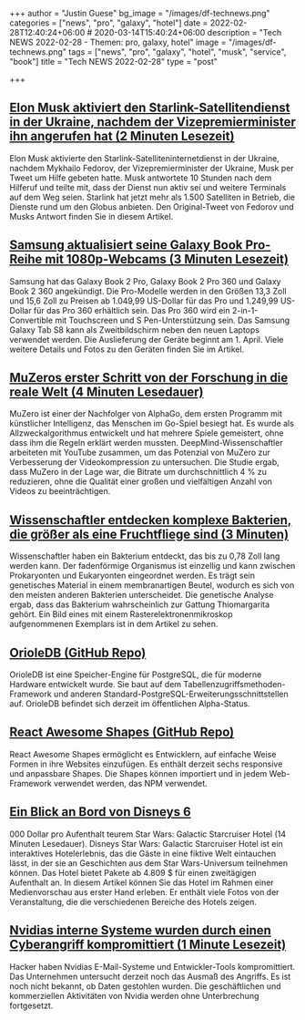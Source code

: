 +++
author = "Justin Guese"
bg_image = "/images/df-technews.png"
categories = ["news", "pro", "galaxy", "hotel"]
date = 2022-02-28T12:40:24+06:00 # 2020-03-14T15:40:24+06:00
description = "Tech NEWS 2022-02-28 - Themen: pro, galaxy, hotel"
image = "/images/df-technews.png"
tags = ["news", "pro", "galaxy", "hotel", "musk", "service", "book"]
title = "Tech NEWS 2022-02-28"
type = "post"

+++

## [Elon Musk aktiviert den Starlink-Satellitendienst in der Ukraine, nachdem der Vizepremierminister ihn angerufen hat (2 Minuten Lesezeit)](https://interestingengineering.com/elon-musk-starlink-satellite-ukraine)

 Elon Musk aktivierte den Starlink-Satelliteninternetdienst in der Ukraine, nachdem Mykhailo Fedorov, der Vizepremierminister der Ukraine, Musk per Tweet um Hilfe gebeten hatte. Musk antwortete 10 Stunden nach dem Hilferuf und teilte mit, dass der Dienst nun aktiv sei und weitere Terminals auf dem Weg seien. Starlink hat jetzt mehr als 1.500 Satelliten in Betrieb, die Dienste rund um den Globus anbieten. Den Original-Tweet von Fedorov und Musks Antwort finden Sie in diesem Artikel.

## [Samsung aktualisiert seine Galaxy Book Pro-Reihe mit 1080p-Webcams (3 Minuten Lesezeit)](https://www.theverge.com/2022/2/27/22950976/samsung-galaxy-book2-pro-360-price-features-ports-specs-intel-evo)

 Samsung hat das Galaxy Book 2 Pro, Galaxy Book 2 Pro 360 und Galaxy Book 2 360 angekündigt. Die Pro-Modelle werden in den Größen 13,3 Zoll und 15,6 Zoll zu Preisen ab 1.049,99 US-Dollar für das Pro und 1.249,99 US-Dollar für das Pro 360 erhältlich sein. Das Pro 360 wird ein 2-in-1-Convertible mit Touchscreen und S Pen-Unterstützung sein. Das Samsung Galaxy Tab S8 kann als Zweitbildschirm neben den neuen Laptops verwendet werden. Die Auslieferung der Geräte beginnt am 1. April. Viele weitere Details und Fotos zu den Geräten finden Sie im Artikel.

## [MuZeros erster Schritt von der Forschung in die reale Welt (4 Minuten Lesedauer)](https://deepmind.com/blog/article/MuZeros-first-step-from-research-into-the-real-world)

 MuZero ist einer der Nachfolger von AlphaGo, dem ersten Programm mit künstlicher Intelligenz, das Menschen im Go-Spiel besiegt hat. Es wurde als Allzweckalgorithmus entwickelt und hat mehrere Spiele gemeistert, ohne dass ihm die Regeln erklärt werden mussten. DeepMind-Wissenschaftler arbeiteten mit YouTube zusammen, um das Potenzial von MuZero zur Verbesserung der Videokompression zu untersuchen. Die Studie ergab, dass MuZero in der Lage war, die Bitrate um durchschnittlich 4 % zu reduzieren, ohne die Qualität einer großen und vielfältigen Anzahl von Videos zu beeinträchtigen.

## [Wissenschaftler entdecken komplexe Bakterien, die größer als eine Fruchtfliege sind (3 Minuten)](https://interestingengineering.com/complex-bacteria-bigger-than-fruit-fly)

 Wissenschaftler haben ein Bakterium entdeckt, das bis zu 0,78 Zoll lang werden kann. Der fadenförmige Organismus ist einzellig und kann zwischen Prokaryonten und Eukaryonten eingeordnet werden. Es trägt sein genetisches Material in einem membranartigen Beutel, wodurch es sich von den meisten anderen Bakterien unterscheidet. Die genetische Analyse ergab, dass das Bakterium wahrscheinlich zur Gattung Thiomargarita gehört. Ein Bild eines mit einem Rasterelektronenmikroskop aufgenommenen Exemplars ist in dem Artikel zu sehen.

## [OrioleDB (GitHub Repo)](https://github.com/orioledb/orioledb)

 OrioleDB ist eine Speicher-Engine für PostgreSQL, die für moderne Hardware entwickelt wurde. Sie baut auf dem Tabellenzugriffsmethoden-Framework und anderen Standard-PostgreSQL-Erweiterungsschnittstellen auf. OrioleDB befindet sich derzeit im öffentlichen Alpha-Status.

## [React Awesome Shapes (GitHub Repo)](https://github.com/ashutosh1919/react-awesome-shapes)

 React Awesome Shapes ermöglicht es Entwicklern, auf einfache Weise Formen in ihre Websites einzufügen. Es enthält derzeit sechs responsive und anpassbare Shapes. Die Shapes können importiert und in jedem Web-Framework verwendet werden, das NPM verwendet.

## [Ein Blick an Bord von Disneys 6](https://www.theverge.com/22949905/star-wars-galactic-starcruiser-hotel-interactive-disney-world-photos-price)

000 Dollar pro Aufenthalt teurem Star Wars: Galactic Starcruiser Hotel (14 Minuten Lesedauer). Disneys Star Wars: Galactic Starcruiser Hotel ist ein interaktives Hotelerlebnis, das die Gäste in eine fiktive Welt eintauchen lässt, in der sie an Geschichten aus dem Star Wars-Universum teilnehmen können. Das Hotel bietet Pakete ab 4.809 $ für einen zweitägigen Aufenthalt an. In diesem Artikel können Sie das Hotel im Rahmen einer Medienvorschau aus erster Hand erleben. Er enthält viele Fotos von der Veranstaltung, die die verschiedenen Bereiche des Hotels zeigen.

## [Nvidias interne Systeme wurden durch einen Cyberangriff kompromittiert (1 Minute Lesezeit)](https://www.protocol.com/bulletins/nvidia-cyberattack)

 Hacker haben Nvidias E-Mail-Systeme und Entwickler-Tools kompromittiert. Das Unternehmen untersucht derzeit noch das Ausmaß des Angriffs. Es ist noch nicht bekannt, ob Daten gestohlen wurden. Die geschäftlichen und kommerziellen Aktivitäten von Nvidia werden ohne Unterbrechung fortgesetzt.

